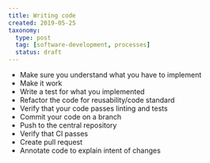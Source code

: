 ```yaml
---
title: Writing code
created: 2019-05-25
taxonomy:
  type: post
  tag: [software-development, processes]
  status: draft
---
```


* Make sure you understand what you have to implement
* Make it work
* Write a test for what you implemented
* Refactor the code for reusability/code standard
* Verify that your code passes linting and tests
* Commit your code on a branch
* Push to the central repository
* Verify that CI passes
* Create pull request
* Annotate code to explain intent of changes

